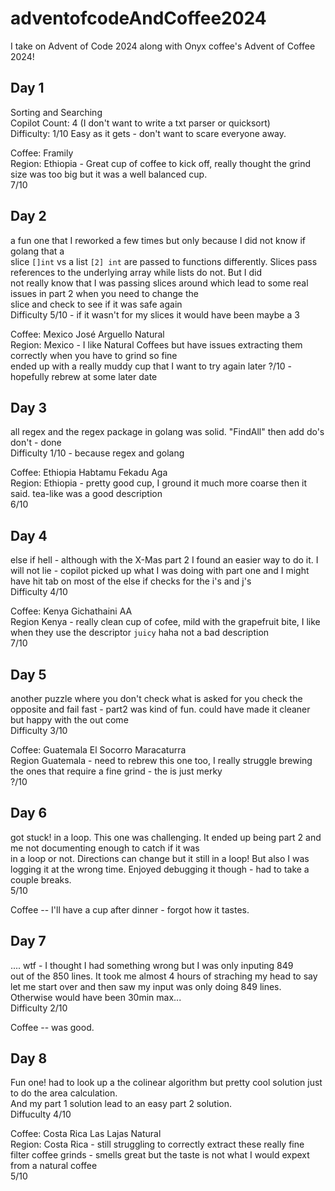 # adventofcodeAndCoffee2024
I take on Advent of Code 2024 along with Onyx coffee's Advent of Coffee 2024!

## Day 1
Sorting and Searching <br />
Copilot Count: 4 (I don't want to write a txt parser or quicksort) <br />
Difficulty: 1/10 Easy as it gets - don't want to scare everyone away.<br /> 

Coffee: Framily <br />
Region: Ethiopia - Great cup of coffee to kick off, really thought the grind size was too big but it was a well balanced cup.<br /> 7/10 <br />

## Day 2
a fun one that I reworked a few times but only because I did not know if golang that a <br /> 
slice `[]int` vs a list `[2] int` are passed to functions differently. Slices pass references to the underlying array while lists do not. But I did <br /> not really know that I was passing slices around which lead to some real issues in part 2 when you need to change the <br /> slice and check to see if it was safe again <br />
Difficulty 5/10 - if it wasn't for my slices it would have been maybe a 3 <br />

Coffee: Mexico José Arguello Natural <br />
Region: Mexico - I like Natural Coffees but have issues extracting them correctly when you have to grind so fine <br /> ended up with a really muddy cup that I want to try again later
?/10 - hopefully rebrew at some later date

## Day 3
all regex and the regex package in golang was solid. "FindAll" then add do's don't - done <br />
Difficulty 1/10 - because regex and golang <br />

Coffee: Ethiopia Habtamu Fekadu Aga <br />
Region: Ethiopia - pretty good cup, I ground it much more coarse then it said. tea-like was a good description <br />
6/10

## Day 4
else if hell - although with the X-Mas part 2 I found an easier way to do it. I will not lie - copilot picked up what I was doing with part one and I might have hit tab on most of the else if checks for the i's and j's<br />
Difficulty 4/10<br />

Coffee: Kenya Gichathaini AA <br />
Region Kenya - really clean cup of cofee, mild with the grapefruit bite, I like when they use the descriptor `juicy` haha not a bad description <br />
7/10

## Day 5
another puzzle where you don't check what is asked for you check the opposite and fail fast - part2 was kind of fun. could have made it cleaner but happy with the out come <br />
Difficulty 3/10<br />

Coffee: Guatemala El Socorro Maracaturra <br />
Region Guatemala - need to rebrew this one too, I really struggle brewing the ones that require a fine grind - the is just merky <br />
?/10

## Day 6
got stuck! in a loop. This one was challenging. It ended up being part 2 and me not documenting enough to catch if it was <br /> in a loop or not. Directions can change but it still in a loop! But also I was logging it at the wrong time. Enjoyed debugging it though - had to take a couple breaks. <br />
5/10 <br />

Coffee -- I'll have a cup after dinner - forgot how it tastes. <br />

## Day 7
.... wtf - I thought I had something wrong but I was only inputing 849 <br />out of the 850 lines. It took me almost 4 hours of straching my head to say let me start over and then saw my input was only doing 849 lines. Otherwise would have been 30min max... <br />
Difficulty 2/10 <br />

Coffee -- was good.

## Day 8
Fun one! had to look up a the colinear algorithm but pretty cool solution just to do the area calculation. <br /> And my part 1 solution lead to an easy part 2 solution. <br />
Diffuculty 4/10 <br />

Coffee: Costa Rica Las Lajas Natural <br />
Region: Costa Rica - still struggling to correctly extract these really fine filter coffee grinds - smells great but the taste is not what I would expext from a natural coffee <br />
5/10



